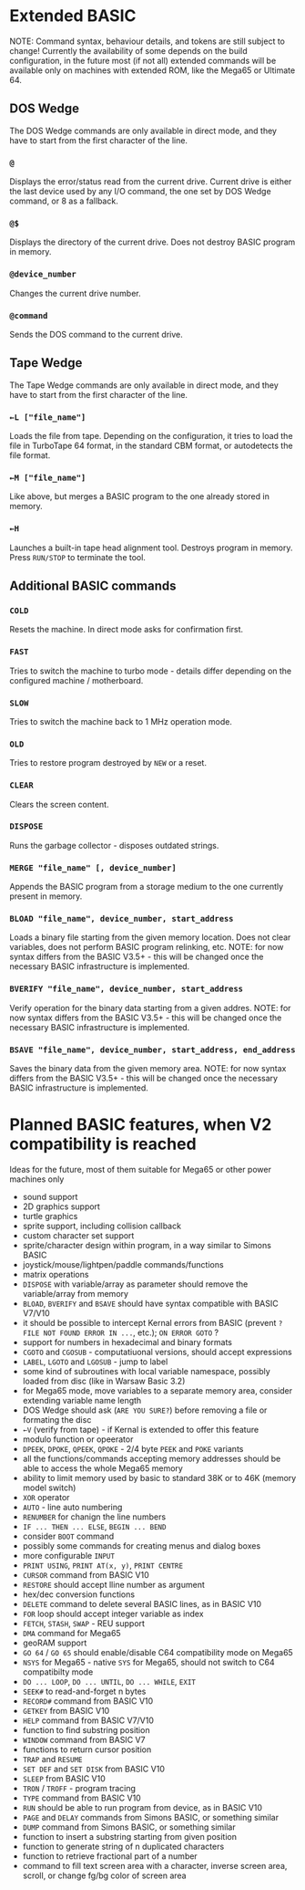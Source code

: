 
# Extended BASIC

NOTE: Command syntax, behaviour details, and tokens are still subject to change! Currently the availability of some depends on the build configuration, in the future most (if not all) extended commands will be available only on machines with extended ROM, like the Mega65 or Ultimate 64.

## DOS Wedge

The DOS Wedge commands are only available in direct mode, and they have to start from the first character of the line.

### `@`

Displays the error/status read from the current drive. Current drive is either the last device used by any I/O command, the one set by DOS Wedge command, or 8 as a fallback.

### `@$`

Displays the directory of the current drive. Does not destroy BASIC program in memory.

### `@device_number`

Changes the current drive number.

### `@command`

Sends the DOS command to the current drive.

## Tape Wedge

The Tape Wedge commands are only available in direct mode, and they have to start from the first character of the line.

### `←L ["file_name"]`

Loads the file from tape. Depending on the configuration, it tries to load the file in TurboTape 64 format, in the standard CBM format, or autodetects the file format.

### `←M ["file_name"]`

Like above, but merges a BASIC program to the one already stored in memory.

### `←H`

Launches a built-in tape head alignment tool. Destroys program in memory. Press `RUN/STOP` to terminate the tool.

## Additional BASIC commands

### `COLD`

Resets the machine. In direct mode asks for confirmation first.

### `FAST`

Tries to switch the machine to turbo mode - details differ depending on the configured machine / motherboard.

### `SLOW`

Tries to switch the machine back to 1 MHz operation mode.

### `OLD`

Tries to restore program destroyed by `NEW` or a reset.

### `CLEAR`

Clears the screen content.

### `DISPOSE`

Runs the garbage collector - disposes outdated strings.

### `MERGE "file_name" [, device_number]`

Appends the BASIC program from a storage medium to the one currently present in memory.

### `BLOAD "file_name", device_number, start_address`

Loads a binary file starting from the given memory location. Does not clear variables, does not perform BASIC program relinking, etc. NOTE: for now syntax differs from the BASIC V3.5+ - this will be changed once the necessary BASIC infrastructure is implemented.

### `BVERIFY "file_name", device_number, start_address`

Verify operation for the binary data starting from a given addres. NOTE: for now syntax differs from the BASIC V3.5+ - this will be changed once the necessary BASIC infrastructure is implemented.

### `BSAVE "file_name", device_number, start_address, end_address`

Saves the binary data from the given memory area. NOTE: for now syntax differs from the BASIC V3.5+ - this will be changed once the necessary BASIC infrastructure is implemented.

# Planned BASIC features, when V2 compatibility is reached

Ideas for the future, most of them suitable for Mega65 or other power machines only

* sound support
* 2D graphics support
* turtle graphics
* sprite support, including collision callback
* custom character set support
* sprite/character design within program, in a way similar to Simons BASIC
* joystick/mouse/lightpen/paddle commands/functions
* matrix operations
* `DISPOSE` with variable/array as parameter should remove the variable/array from memory
* `BLOAD`, `BVERIFY` and `BSAVE` should have syntax compatible with BASIC V7/V10
* it should be possible to intercept Kernal errors from BASIC (prevent `?FILE NOT FOUND ERROR IN ...`, etc.); `ON ERROR GOTO` ?
* support for numbers in hexadecimal and binary formats
* `CGOTO` and `CGOSUB` - computatiuonal versions, should accept expressions
* `LABEL`, `LGOTO` and `LGOSUB` - jump to label
* some kind of subroutines with local variable namespace, possibly loaded from disc (like in Warsaw Basic 3.2)
* for Mega65 mode, move variables to a separate memory area, consider extending variable name length
* DOS Wedge should ask (`ARE YOU SURE?`) before removing a file or formating the disc
* `←V` (verify from tape) - if Kernal is extended to offer this feature
* modulo function or opeerator
* `DPEEK`, `DPOKE`, `QPEEK`, `QPOKE` - 2/4 byte `PEEK` and `POKE` variants
* all the functions/commands accepting memory addresses should be able to access the whole Mega65 memory
* ability to limit memory used by basic to standard 38K or to 46K (memory model switch)
* `XOR` operator
* `AUTO` - line auto numbering
* `RENUMBER` for chanign the line numbers
* `IF ... THEN ... ELSE`, `BEGIN ... BEND`
* consider `BOOT` command
* possibly some commands for creating menus and dialog boxes
* more configurable `INPUT`
* `PRINT USING`, `PRINT AT(x, y)`, `PRINT CENTRE`
* `CURSOR` command from BASIC V10
* `RESTORE` should accept lline number as argument
* hex/dec conversion functions
* `DELETE` command to delete several BASIC lines, as in BASIC V10
* `FOR` loop should accept integer variable as index
* `FETCH`, `STASH`, `SWAP` - REU support
* `DMA` command for Mega65
* geoRAM support
* `GO 64` / `GO 65` should enable/disable C64 compatibility mode on Mega65
* `NSYS` for Mega65 - native `SYS` for Mega65, should not switch to C64 compatibilty mode
* `DO ... LOOP`, `DO ... UNTIL`, `DO ... WHILE`, `EXIT`
* `SEEK#` to read-and-forget n bytes
* `RECORD#` command from BASIC V10
* `GETKEY` from BASIC V10
* `HELP` command from BASIC V7/V10
* function to find substring position
* `WINDOW` command from BASIC V7
* functions to return cursor position
* `TRAP` and `RESUME`
* `SET DEF` and `SET DISK` from BASIC V10
* `SLEEP` from BASIC V10
* `TRON` / `TROFF` - program tracing
* `TYPE` command from BASIC V10
* `RUN` should be able to run program from device, as in BASIC V10
* `PAGE` and `DELAY` commands from Simons BASIC, or something similar
* `DUMP` command from Simons BASIC, or something similar
* function to insert a substring starting from given position
* function to generate string of n duplicated characters
* function to retrieve fractional part of a number
* command to fill text screen area with a character, inverse screen area, scroll, or change fg/bg color of screen area

